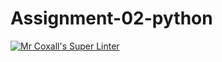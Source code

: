 # Assignment-02-python
[![Mr Coxall's Super Linter](https://github.com/ICS3U-C-Programming-AlexKapajika/Assignment-02-python/workflows/Mr%20Coxall's%20Super%20Linter/badge.svg)](https://github.com/ICS3U-C-Programming-AlexKapajika/Assignment-02-python/actions/)
